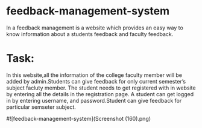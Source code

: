 # feedback-management-system
In a feedback management is a website which provides an easy way to know information about a students feedback and faculty feedback.
# Task:
In this website,all the information of
the college faculty member will be added by admin.Students can give feedback for only current semester’s
subject facluty member. The student needs to get registered with in website by entering all the details in
the registration page. A student can get logged in by entering username, and password.Student can give
feedback for particular semseter subject.

#![feedback-management-system](Screenshot (160).png)

